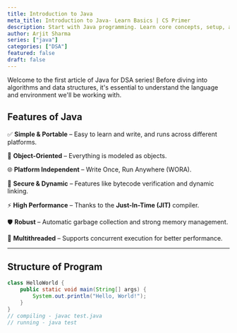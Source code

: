 ```yaml
---
title: Introduction to Java
meta_title: Introduction to Java- Learn Basics | CS Primer
description: Start with Java programming. Learn core concepts, setup, and why Java is key for software development and CS.
author: Arjit Sharma
series: ["java"]
categories: ["DSA"]
featured: false
draft: false
---
```


Welcome to the first article of Java for DSA series! Before diving into algorithms and data structures, it's essential to understand the language and environment we'll be working with.

## Features of Java

✅ **Simple & Portable** – Easy to learn and write, and runs across different platforms.

🧱 **Object-Oriented** – Everything is modeled as objects.

🌐 **Platform Independent** – Write Once, Run Anywhere (WORA).

🔐 **Secure & Dynamic** – Features like bytecode verification and dynamic linking.

⚡ **High Performance** – Thanks to the **Just-In-Time (JIT)** compiler.

🛡️ **Robust** – Automatic garbage collection and strong memory management.

🔁 **Multithreaded** – Supports concurrent execution for better performance.

---

## Structure of Program

```java
class HelloWorld {
    public static void main(String[] args) {
        System.out.println("Hello, World!"); 
    }
}
// compiling - javac test.java
// running - java test
```

